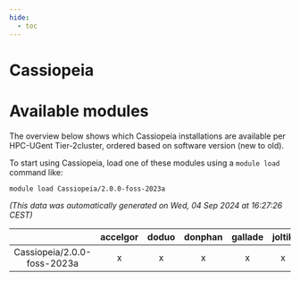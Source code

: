 ```yaml
---
hide:
  - toc
---
```


Cassiopeia
==========

# Available modules


The overview below shows which Cassiopeia installations are available per HPC-UGent Tier-2cluster, ordered based on software version (new to old).

To start using Cassiopeia, load one of these modules using a `module load` command like:

```shell
module load Cassiopeia/2.0.0-foss-2023a
```

*(This data was automatically generated on Wed, 04 Sep 2024 at 16:27:26 CEST)*  

| |accelgor|doduo|donphan|gallade|joltik|shinx|skitty|
| :---: | :---: | :---: | :---: | :---: | :---: | :---: | :---: |
|Cassiopeia/2.0.0-foss-2023a|x|x|x|x|x|x|x|

